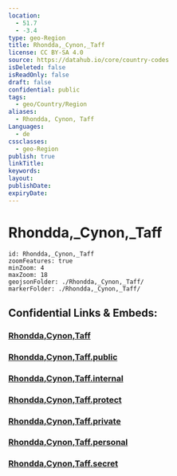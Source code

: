 ```yaml
---
location:
  - 51.7
  - -3.4
type: geo-Region
title: Rhondda,_Cynon,_Taff
license: CC BY-SA 4.0
source: https://datahub.io/core/country-codes
isDeleted: false
isReadOnly: false
draft: false
confidential: public
tags:
  - geo/Country/Region
aliases:
  - Rhondda, Cynon, Taff
Languages:
  - de
cssclasses:
  - geo-Region
publish: true
linkTitle:
keywords:
layout:
publishDate:
expiryDate:
---
```


# Rhondda,_Cynon,_Taff

```leaflet
id: Rhondda,_Cynon,_Taff
zoomFeatures: true 
minZoom: 4 
maxZoom: 18
geojsonFolder: ./Rhondda,_Cynon,_Taff/
markerFolder: ./Rhondda,_Cynon,_Taff/
```


## Confidential Links & Embeds: 

### [Rhondda,Cynon,Taff](/_Standards/Earth/Continent/Europe/Europe~North/UK/Wales/counties~Wales/Rhondda,Cynon,Taff.md) 

### [Rhondda,Cynon,Taff.public](/_public/Earth/Continent/Europe/Europe~North/UK/Wales/counties~Wales/Rhondda,Cynon,Taff.public.md) 

### [Rhondda,Cynon,Taff.internal](/_internal/Earth/Continent/Europe/Europe~North/UK/Wales/counties~Wales/Rhondda,Cynon,Taff.internal.md) 

### [Rhondda,Cynon,Taff.protect](/_protect/Earth/Continent/Europe/Europe~North/UK/Wales/counties~Wales/Rhondda,Cynon,Taff.protect.md) 

### [Rhondda,Cynon,Taff.private](/_private/Earth/Continent/Europe/Europe~North/UK/Wales/counties~Wales/Rhondda,Cynon,Taff.private.md) 

### [Rhondda,Cynon,Taff.personal](/_personal/Earth/Continent/Europe/Europe~North/UK/Wales/counties~Wales/Rhondda,Cynon,Taff.personal.md) 

### [Rhondda,Cynon,Taff.secret](/_secret/Earth/Continent/Europe/Europe~North/UK/Wales/counties~Wales/Rhondda,Cynon,Taff.secret.md)

